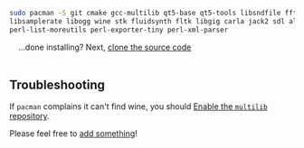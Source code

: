 ```bash
sudo pacman -S git cmake gcc-multilib qt5-base qt5-tools libsndfile fftw libvorbis lame \
libsamplerate libogg wine stk fluidsynth fltk libgig carla jack2 sdl alsa-lib portaudio \
perl-list-moreutils perl-exporter-tiny perl-xml-parser
```
&nbsp;&nbsp;&nbsp;&nbsp;...done installing?  Next, [clone the source code](Compiling#clone-source-code)
<br><!-- End Section--><br>


## Troubleshooting
If `pacman` complains it can't find wine, you should [Enable the `multilib` repository](https://wiki.archlinux.org/index.php/official_repositories#Enabling_multilib).

Please feel free to [add something](Dependencies-Arch/_edit)!